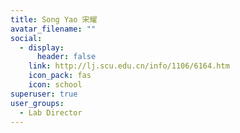 ```yaml
---
title: Song Yao 宋耀
avatar_filename: ""
social:
  - display:
      header: false
    link: http://lj.scu.edu.cn/info/1106/6164.htm
    icon_pack: fas
    icon: school
superuser: true
user_groups:
  - Lab Director
---
```

